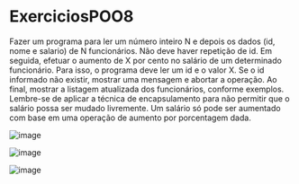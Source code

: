 # ExerciciosPOO8

Fazer um programa para ler um número inteiro N e depois os dados (id, nome e salario) de
N funcionários. Não deve haver repetição de id.
Em seguida, efetuar o aumento de X por cento no salário de um determinado funcionário.
Para isso, o programa deve ler um id e o valor X. Se o id informado não existir, mostrar uma
mensagem e abortar a operação. Ao final, mostrar a listagem atualizada dos funcionários,
conforme exemplos.
Lembre-se de aplicar a técnica de encapsulamento para não permitir que o salário possa
ser mudado livremente. Um salário só pode ser aumentado com base em uma operação de
aumento por porcentagem dada.

![image](https://github.com/JoaoVictorArantes/ExerciciosPOO8/assets/80133673/1473ee35-7c0d-4b86-b1fd-af311bc43fde)

![image](https://github.com/JoaoVictorArantes/ExerciciosPOO8/assets/80133673/b9601fc2-0ee3-466b-b12f-bba02ac7ae3c)

![image](https://github.com/JoaoVictorArantes/ExerciciosPOO8/assets/80133673/57b2b915-1d25-4405-adc4-7ecc0751531e)

